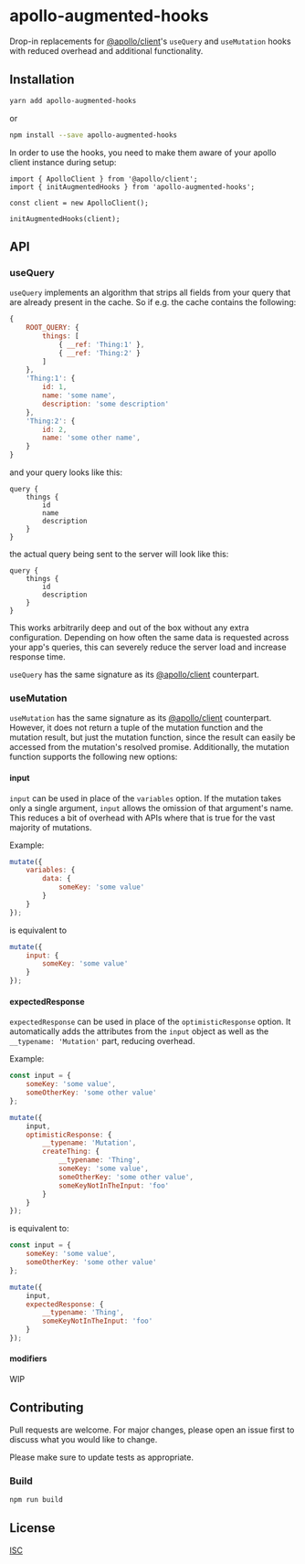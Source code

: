 # apollo-augmented-hooks

Drop-in replacements for [@apollo/client](https://github.com/apollographql/apollo-client)'s `useQuery` and `useMutation` hooks with reduced overhead and additional functionality.

## Installation

```bash
yarn add apollo-augmented-hooks
```

or

```bash
npm install --save apollo-augmented-hooks
```

In order to use the hooks, you need to make them aware of your apollo client instance during setup:

```
import { ApolloClient } from '@apollo/client';
import { initAugmentedHooks } from 'apollo-augmented-hooks';

const client = new ApolloClient();

initAugmentedHooks(client);
```

## API

### useQuery

`useQuery` implements an algorithm that strips all fields from your query that are already present in the cache. So if e.g. the cache contains the following:

```js
{
    ROOT_QUERY: {
        things: [
            { __ref: 'Thing:1' },
            { __ref: 'Thing:2' }
        ]
    },
    'Thing:1': {
        id: 1,
        name: 'some name',
        description: 'some description'
    },
    'Thing:2': {
        id: 2,
        name: 'some other name',
    }
}
```

and your query looks like this:

```
query {
    things {
        id
        name
        description
    }
}
```

the actual query being sent to the server will look like this:

```
query {
    things {
        id
        description
    }
}
```

This works arbitrarily deep and out of the box without any extra configuration. Depending on how often the same data is requested across your app's queries, this can severely reduce the server load and increase response time.

`useQuery` has the same signature as its [@apollo/client](https://www.apollographql.com/docs/react/api/react/hooks/#usequery) counterpart.

### useMutation

`useMutation` has the same signature as its [@apollo/client](https://www.apollographql.com/docs/react/api/react/hooks/#usemutation) counterpart. However, it does not return a tuple of the mutation function and the mutation result, but just the mutation function, since the result can easily be accessed from the mutation's resolved promise. Additionally, the mutation function supports the following new options:

#### input

`input` can be used in place of the `variables` option. If the mutation takes only a single argument, `input` allows the omission of that argument's name. This reduces a bit of overhead with APIs where that is true for the vast majority of mutations.

Example:

```js
mutate({
    variables: {
        data: {
            someKey: 'some value'
        }
    }
});
```

is equivalent to

```js
mutate({
    input: {
        someKey: 'some value'
    }
});
```

#### expectedResponse

`expectedResponse` can be used in place of the `optimisticResponse` option. It automatically adds the attributes from the `input` object as well as the `__typename: 'Mutation'` part, reducing overhead.

Example:

```js
const input = {
    someKey: 'some value',
    someOtherKey: 'some other value'
};

mutate({
    input,
    optimisticResponse: {
        __typename: 'Mutation',
        createThing: {
            __typename: 'Thing',
            someKey: 'some value',
            someOtherKey: 'some other value',
            someKeyNotInTheInput: 'foo'
        }
    }
});
```

is equivalent to:

```js
const input = {
    someKey: 'some value',
    someOtherKey: 'some other value'
};

mutate({
    input,
    expectedResponse: {
        __typename: 'Thing',
        someKeyNotInTheInput: 'foo'
    }
});
```

#### modifiers

WIP

## Contributing
Pull requests are welcome. For major changes, please open an issue first to discuss what you would like to change.

Please make sure to update tests as appropriate.

### Build

```bash
npm run build
```

## License
[ISC](https://opensource.org/licenses/ISC)
